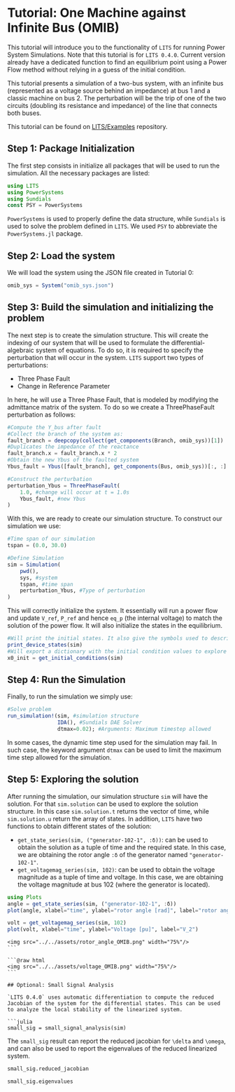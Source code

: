 # Tutorial: One Machine against Infinite Bus (OMIB)

This tutorial will introduce you to the functionality of `LITS` for running Power System Simulations.
Note that this tutorial is for `LITS 0.4.0`. Current version already have a dedicated function to find an equilibrium point using a Power Flow method without relying in a guess of the initial condition.

This tutorial presents a simulation of a two-bus system, with an infinite bus (represented as a voltage source behind an impedance) at bus 1 and a classic machine on bus 2. The perturbation will be the trip of one of the two circuits (doubling its resistance and impedance) of the line that connects both buses.

This tutorial can be found on [LITS/Examples](https://github.com/Energy-MAC/LITS-Examples) repository.

## Step 1: Package Initialization

The first step consists in initialize all packages that will be used to run the simulation. All the necessary packages are listed:

```julia
using LITS
using PowerSystems
using Sundials
const PSY = PowerSystems
```

`PowerSystems` is used to properly define the data structure, while `Sundials` is used to solve the problem defined in `LITS`. We used `PSY` to abbreviate the `PowerSystems.jl` package.

## Step 2: Load the system

We will load the system using the JSON file created in Tutorial 0:

```julia
omib_sys = System("omib_sys.json")
```

## Step 3: Build the simulation and initializing the problem

The next step is to create the simulation structure. This will create the indexing of our system that will be used to formulate the differential-algebraic system of equations. To do so, it is required to specify the perturbation that will occur in the system. `LITS` support two types of perturbations:
- Three Phase Fault
- Change in Reference Parameter

In here, he will use a Three Phase Fault, that is modeled by modifying the admittance matrix of the system. To do so we create a ThreePhaseFault perturbation as follows:
```julia
#Compute the Y_bus after fault
#Collect the branch of the system as:
fault_branch = deepcopy(collect(get_components(Branch, omib_sys))[1])
#Duplicates the impedance of the reactance
fault_branch.x = fault_branch.x * 2
#Obtain the new Ybus of the faulted system
Ybus_fault = Ybus([fault_branch], get_components(Bus, omib_sys))[:, :]

#Construct the perturbation
perturbation_Ybus = ThreePhaseFault(
    1.0, #change will occur at t = 1.0s
    Ybus_fault, #new Ybus
)
```

With this, we are ready to create our simulation structure. To construct our simulation we use:
```julia
#Time span of our simulation
tspan = (0.0, 30.0)

#Define Simulation
sim = Simulation(
    pwd(),
    sys, #system
    tspan, #time span
    perturbation_Ybus, #Type of perturbation
)
```

This will correctly initialize the system. It essentially will run a power flow and update `V_ref`, `P_ref` and hence `eq_p` (the internal voltage) to match the solution of the power flow. It will also initialize the states in the equilibrium. 

```julia
#Will print the initial states. It also give the symbols used to describe those states.
print_device_states(sim)
#Will export a dictionary with the initial condition values to explore
x0_init = get_initial_conditions(sim)
```

## Step 4: Run the Simulation

Finally, to run the simulation we simply use:
```julia
#Solve problem
run_simulation!(sim, #simulation structure
                IDA(), #Sundials DAE Solver
                dtmax=0.02); #Arguments: Maximum timestep allowed
```
In some cases, the dynamic time step used for the simulation may fail. In such case, the keyword argument `dtmax` can be used to limit the maximum time step allowed for the simulation.

## Step 5: Exploring the solution

After running the simulation, our simulation structure `sim` will have the solution. For that `sim.solution` can be used to explore the solution structure. In this case `sim.solution.t` returns the vector of time, while `sim.solution.u` return the array of states. In addition, `LITS` have two functions to obtain different states of the solution:

- `get_state_series(sim, ("generator-102-1", :δ))`: can be used to obtain the solution as a tuple of time and the required state. In this case, we are obtaining the rotor angle `:δ` of the generator named `"generator-102-1"`.
- `get_voltagemag_series(sim, 102)`: can be used to obtain the voltage magnitude as a tuple of time and voltage. In this case, we are obtaining the voltage magnitude at bus 102 (where the generator is located).

```julia
using Plots
angle = get_state_series(sim, ("generator-102-1", :δ))
plot(angle, xlabel="time", ylabel="rotor angle [rad]", label="rotor angle")

volt = get_voltagemag_series(sim, 102)
plot(volt, xlabel="time", ylabel="Voltage [pu]", label="V_2")
```

```@raw html
<img src="../../assets/rotor_angle_OMIB.png" width="75%"/>
``` ⠀

```@raw html
<img src="../../assets/voltage_OMIB.png" width="75%"/>
``` ⠀

## Optional: Small Signal Analysis

`LITS 0.4.0` uses automatic differentiation to compute the reduced Jacobian of the system for the differential states. This can be used to analyze the local stability of the linearized system.

```julia
small_sig = small_signal_analysis(sim)
```

The `small_sig` result can report the reduced jacobian for ``\delta`` and ``\omega``, and can also be used to report the eigenvalues of the reduced linearized system.

```julia
small_sig.reduced_jacobian

small_sig.eigenvalues
```
